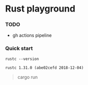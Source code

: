 Rust playground
===

### TODO
- gh actions pipeline



### Quick start

`rustc --version`

`rustc 1.31.0 (abe02cefd 2018-12-04)`

> cargo run